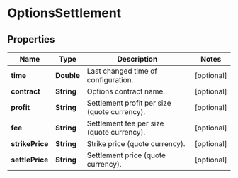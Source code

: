 
# OptionsSettlement

## Properties

Name | Type | Description | Notes
------------ | ------------- | ------------- | -------------
**time** | **Double** | Last changed time of configuration. |  [optional]
**contract** | **String** | Options contract name. |  [optional]
**profit** | **String** | Settlement profit per size (quote currency). |  [optional]
**fee** | **String** | Settlement fee per size (quote currency). |  [optional]
**strikePrice** | **String** | Strike price (quote currency). |  [optional]
**settlePrice** | **String** | Settlement price (quote currency). |  [optional]

